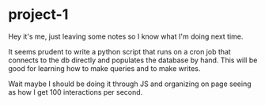 # project-1
Hey it's me, just leaving some notes so I know what I'm doing next time.

It seems prudent to write a python script that runs on a cron job that connects to the db directly and populates the database by hand. This will be good for learning how to make queries and to make writes.

Wait maybe I should be doing it through JS and organizing on page seeing as how I get 100 interactions per second.
